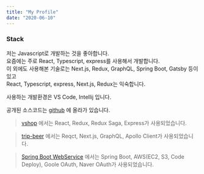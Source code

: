 ```yaml
---
title: "My Profile"
date: "2020-06-10"
---
```


### Stack
저는 Javascript로 개발하는 것을 좋아합니다.  
요즘에는 주로 React, Typescript, express를 사용해서 개발합니다.  
이 외에도 사용해본 기술로는 Next.js, Redux, GraphQL, Spring Boot, Gatsby 등이 있고  
React, Typescript, express, Next.js, Redux는 익숙합니다.  

사용하는 개발환경은 VS Code, Intellij 입니다.
   


공개된 소스코드는 [github](https://github.com/youngvform/) 에 올라가 있습니다.
 

> [vshop](https://vshop-frontend.herokuapp.com/) 에서는 React, Redux, Redux Saga, Express가 사용되었습니다.     

> [trip-beer](https://frontend.vformu.now.sh) 에서는 Reqct, Next.js, GraphQL, Apollo Client가 사용되었습니다. 

> [Spring Boot WebService](ec2-54-180-117-114.ap-northeast-2.compute.amazonaws.com) 에서는 Spring Boot, AWS(EC2, S3, Code Deploy), Goole OAuth, Naver OAuth가 사용되었습니다.

